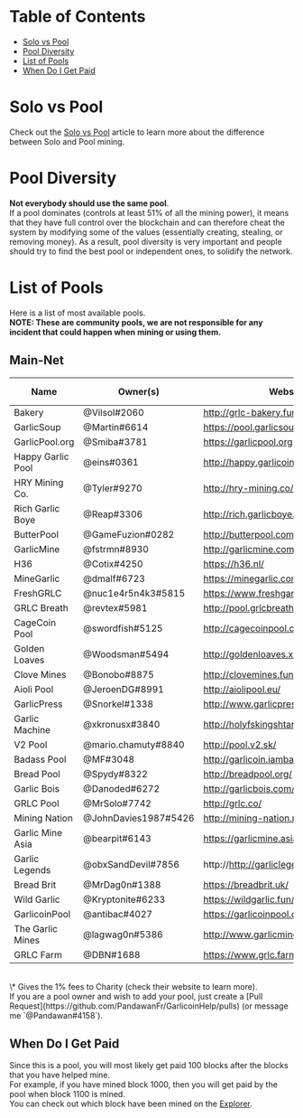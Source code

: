 # Table of Contents
- [Solo vs Pool](#solo-vs-pool)
- [Pool Diversity](#pool-diversity)
- [List of Pools](#list-of-pools)
- [When Do I Get Paid](#when-do-i-get-paid)

# Solo vs Pool
Check out the [Solo vs Pool](how-to-mine.html#solo-vs-pool) article to learn more about the difference between Solo and Pool mining.

# Pool Diversity
**Not everybody should use the same pool**.  
If a pool dominates (controls at least 51% of all the mining power), it means that they have full control over the blockchain and can therefore cheat the system by modifying some of the values (essentially creating, stealing, or removing money). As a result, pool diversity is very important and people should try to find the best pool or independent ones, to solidify the network.

# List of Pools
Here is a list of most available pools.  
**NOTE: These are community pools, we are not responsible for any incident that could happen when mining or using them.**

## Main-Net
| Name              | Owner(s)             | Website                                | Pool Fee | Address                                         | Verified |
|-------------------|----------------------|----------------------------------------|----------|-------------------------------------------------|----------|
| Bakery            | @Vilsol#2060         | http://grlc-bakery.fun/                | 1%       | stratum+tcp://pool.grlc-bakery.fun:3333         | Yes      |
| GarlicSoup        | @Martin#6614         | https://pool.garlicsoup.xyz            | 1%**\*** | stratum+tcp://us.pool.garlicsoup.xyz:3333       | Yes      |
| GarlicPool.org    | @Smiba#3781          | https://garlicpool.org                 | 1%       | stratum+tcp://stratum.garlicpool.org:3333       | Yes      |
| Happy Garlic Pool | @eins#0361           | http://happy.garlicoin.fun             | 0.5%     | stratum+tcp://happy.garlicoin.fun:3210          | Yes      |
| HRY Mining Co.    | @Tyler#9270          | http://hry-mining.co/                  | 0.5%     | stratum+tcp://hry-mining.co:3032                | Yes      |
| Rich Garlic Boye  | @Reap#3306           | http://rich.garlicboye.com/            | 1%       | stratum+tcp://rich.garlicboye.com:3333          | Yes      |
| ButterPool        | @GameFuzion#0282     | http://butterpool.com/                 | 0.75%    | stratum+tcp://butterpool.com:3032               | Yes      |
| GarlicMine        | @fstrmn#8930         | http://garlicmine.com                  | 0.42%    | stratum+tcp://garlicmine.com:3333               | Yes      |
| H36               | @Cotix#4250          | https://h36.nl/                        | 0%       | stratum+tcp://h36.nl:3333                       | No       |
| MineGarlic        | @dmalf#6723          | https://minegarlic.com/                | 1%       | stratum+tcp://pool.minegarlic.com:3032          | No       |
| FreshGRLC         | @nuc1e4r5n4k3#5815   | https://www.freshgarlicblocks.net/     | 0%       | stratum+tcp://freshgarlicblocks.net:3032        | No       |
| GRLC Breath       | @revtex#5981         | http://pool.grlcbreath.com/            | 0.5%     | stratum+tcp://pool.grlcbreath.com:3032          | No       |
| CageCoin Pool     | @swordfish#5125      | http://cagecoinpool.com                | 1%       | stratum+tcp://cagecoinpool.com:3334             | No       |
| Golden Loaves     | @Woodsman#5494       | http://goldenloaves.xyz/               | 0.5%     | stratum+tcp://159.89.152.215:3333               | No       |
| Clove Mines       | @Bonobo#8875         | http://clovemines.fun/                 | 0.05%    | stratum+tcp://clovemines.fun:3333               | No       |
| Aioli Pool        | @JeroenDG#8991       | http://aiolipool.eu/                   | 0.5%     | stratum+tcp://mine.aiolipool.eu:3333            | No       |
| GarlicPress       | @Snorkel#1338        | http://www.garlicpress.eu              | 1%       | stratum+tcp://garlicpress.eu:3333               | No       |
| Garlic Machine    | @xkronusx#3840       | http://holyfskingshtareyouserious.com/ | 0.5%     | stratum+tcp://garlicmachine.redirectme.net:3032 | No       |
| V2 Pool           | @mario.chamuty#8840  | http://pool.v2.sk/                     | 0.5%     | stratum+tcp://pool.v2.sk:3433                   | No       |
| Badass Pool       | @MF#3048             | http://garlicoin.iambadass.com/        | 0.69%    | stratum+tcp://garlicoin.iambadass.com:3333      | No       |
| Bread Pool        | @Spydy#8322          | http://breadpool.org/                  | 0%       | stratum+tcp://breadpool.org:3333                | No       |
| Garlic Bois       | @Danoded#6272        | http://garlicbois.com/                 | 0.25%    | stratum+tcp://garlicbois.com:3333               | No       |
| GRLC Pool         | @MrSolo#7742         | http://grlc.co/                        | 0.69%    | stratum+tcp://grlc.co:3032                      | No       |
| Mining Nation     | @JohnDavies1987#5426 | http://mining-nation.ml/               | 0.5%     | stratum+tcp://mining-nation.ml:4008             | No       |
| Garlic Mine Asia  | @bearpit#6143        | https://garlicmine.asia/               | 0.5%     | stratum+tcp://pool.garlicmine.asia:3333         | No       |
| Garlic Legends    | @obxSandDevil#7856   | http://http://garliclegends.ml/        | 0.69%    | stratum+tcp://garliclegends.ml:3333             | No       |
| Bread Brit        | @MrDag0n#1388        | https://breadbrit.uk/                  | 0.33%    | stratum+tcp://pool.breadbrit.uk:3333            | No       |
| Wild Garlic       | @Kryptonite#6233     | https://wildgarlic.fun/                | 0%       | stratum+tcp://eu.wildgarlic.fun:3333            | No       |
| GarlicoinPool     | @antibac#4027        | https://garlicoinpool.com/             | 0.5%     | stratum+tcp://garlicoinpool.com:3333            | No       |
| The Garlic Mines  | @lagwag0n#5386       | http://www.garlicmines.com/            | 0.05%    | stratum+tcp://garlicmines.com:3333              | No       |
| GRLC Farm         | @DBN#1688            | https://www.grlc.farm                  | 0.5%     | stratum+tcp://grlc.farm:3333                    | No       |  


<br>
\* Gives the 1% fees to Charity (check their website to learn more).  
<br>
If you are a pool owner and wish to add your pool, just create a [Pull Request](https://github.com/PandawanFr/GarlicoinHelp/pulls) (or message me `@Pandawan#4158`).

## When Do I Get Paid
Since this is a pool, you will most likely get paid 100 blocks after the blocks that you have helped mine.  
For example, if you have mined block 1000, then you will get paid by the pool when block 1100 is mined.  
You can check out which block have been mined on the [Explorer](http://explorer.garlicoin.io/).
